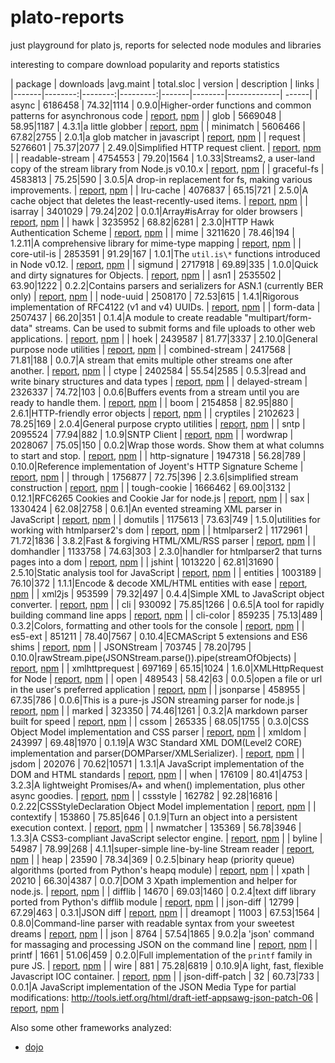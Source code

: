 

# plato-reports

just playground for plato js, reports for selected node modules and libraries

interesting to compare download popularity and reports statistics


| package | downloads |avg.maint | total.sloc | version | description | links |
|-------|--------:|--------:|---------:|-------|--------|-------------| ------| 
| async | 6186458 | 74.32|1114 | 0.9.0|Higher-order functions and common patterns for asynchronous code  | [report](http://htmlpreview.github.io/?https://github.com/ainthek/plato-reports/blob/master/reports/async/index.html), [npm](https://www.npmjs.org/package/async) |
| glob | 5669048 | 58.95|1187 | 4.3.1|a little globber  | [report](http://htmlpreview.github.io/?https://github.com/ainthek/plato-reports/blob/master/reports/glob/index.html), [npm](https://www.npmjs.org/package/glob) |
| minimatch | 5606466 | 67.82|2755 | 2.0.1|a glob matcher in javascript  | [report](http://htmlpreview.github.io/?https://github.com/ainthek/plato-reports/blob/master/reports/minimatch/index.html), [npm](https://www.npmjs.org/package/minimatch) |
| request | 5276601 | 75.37|2077 | 2.49.0|Simplified HTTP request client.  | [report](http://htmlpreview.github.io/?https://github.com/ainthek/plato-reports/blob/master/reports/request/index.html), [npm](https://www.npmjs.org/package/request) |
| readable-stream | 4754553 | 79.20|1564 | 1.0.33|Streams2, a user-land copy of the stream library from Node.js v0.10.x  | [report](http://htmlpreview.github.io/?https://github.com/ainthek/plato-reports/blob/master/reports/readable-stream/index.html), [npm](https://www.npmjs.org/package/readable-stream) |
| graceful-fs | 4583813 | 75.25|590 | 3.0.5|A drop-in replacement for fs, making various improvements.  | [report](http://htmlpreview.github.io/?https://github.com/ainthek/plato-reports/blob/master/reports/graceful-fs/index.html), [npm](https://www.npmjs.org/package/graceful-fs) |
| lru-cache | 4076837 | 65.15|721 | 2.5.0|A cache object that deletes the least-recently-used items.  | [report](http://htmlpreview.github.io/?https://github.com/ainthek/plato-reports/blob/master/reports/lru-cache/index.html), [npm](https://www.npmjs.org/package/lru-cache) |
| isarray | 3401029 | 79.24|202 | 0.0.1|Array#isArray for older browsers  | [report](http://htmlpreview.github.io/?https://github.com/ainthek/plato-reports/blob/master/reports/isarray/index.html), [npm](https://www.npmjs.org/package/isarray) |
| hawk | 3235952 | 68.82|6281 | 2.3.0|HTTP Hawk Authentication Scheme  | [report](http://htmlpreview.github.io/?https://github.com/ainthek/plato-reports/blob/master/reports/hawk/index.html), [npm](https://www.npmjs.org/package/hawk) |
| mime | 3211620 | 78.46|194 | 1.2.11|A comprehensive library for mime-type mapping  | [report](http://htmlpreview.github.io/?https://github.com/ainthek/plato-reports/blob/master/reports/mime/index.html), [npm](https://www.npmjs.org/package/mime) |
| core-util-is | 2853591 | 91.29|167 | 1.0.1|The `util.is\*` functions introduced in Node v0.12.  | [report](http://htmlpreview.github.io/?https://github.com/ainthek/plato-reports/blob/master/reports/core-util-is/index.html), [npm](https://www.npmjs.org/package/core-util-is) |
| sigmund | 2717918 | 69.89|335 | 1.0.0|Quick and dirty signatures for Objects.  | [report](http://htmlpreview.github.io/?https://github.com/ainthek/plato-reports/blob/master/reports/sigmund/index.html), [npm](https://www.npmjs.org/package/sigmund) |
| asn1 | 2535502 | 63.90|1222 | 0.2.2|Contains parsers and serializers for ASN.1 (currently BER only)  | [report](http://htmlpreview.github.io/?https://github.com/ainthek/plato-reports/blob/master/reports/asn1/index.html), [npm](https://www.npmjs.org/package/asn1) |
| node-uuid | 2508170 | 72.53|615 | 1.4.1|Rigorous implementation of RFC4122 (v1 and v4) UUIDs.  | [report](http://htmlpreview.github.io/?https://github.com/ainthek/plato-reports/blob/master/reports/node-uuid/index.html), [npm](https://www.npmjs.org/package/node-uuid) |
| form-data | 2507437 | 66.20|351 | 0.1.4|A module to create readable "multipart/form-data" streams.  Can be used to submit forms and file uploads to other web applications.  | [report](http://htmlpreview.github.io/?https://github.com/ainthek/plato-reports/blob/master/reports/form-data/index.html), [npm](https://www.npmjs.org/package/form-data) |
| hoek | 2439587 | 81.77|3337 | 2.10.0|General purpose node utilities  | [report](http://htmlpreview.github.io/?https://github.com/ainthek/plato-reports/blob/master/reports/hoek/index.html), [npm](https://www.npmjs.org/package/hoek) |
| combined-stream | 2417568 | 71.81|188 | 0.0.7|A stream that emits multiple other streams one after another.  | [report](http://htmlpreview.github.io/?https://github.com/ainthek/plato-reports/blob/master/reports/combined-stream/index.html), [npm](https://www.npmjs.org/package/combined-stream) |
| ctype | 2402584 | 55.54|2585 | 0.5.3|read and write binary structures and data types  | [report](http://htmlpreview.github.io/?https://github.com/ainthek/plato-reports/blob/master/reports/ctype/index.html), [npm](https://www.npmjs.org/package/ctype) |
| delayed-stream | 2326337 | 74.72|103 | 0.0.6|Buffers events from a stream until you are ready to handle them.  | [report](http://htmlpreview.github.io/?https://github.com/ainthek/plato-reports/blob/master/reports/delayed-stream/index.html), [npm](https://www.npmjs.org/package/delayed-stream) |
| boom | 2154858 | 82.95|880 | 2.6.1|HTTP-friendly error objects  | [report](http://htmlpreview.github.io/?https://github.com/ainthek/plato-reports/blob/master/reports/boom/index.html), [npm](https://www.npmjs.org/package/boom) |
| cryptiles | 2102623 | 78.25|169 | 2.0.4|General purpose crypto utilities  | [report](http://htmlpreview.github.io/?https://github.com/ainthek/plato-reports/blob/master/reports/cryptiles/index.html), [npm](https://www.npmjs.org/package/cryptiles) |
| sntp | 2095524 | 77.94|882 | 1.0.9|SNTP Client  | [report](http://htmlpreview.github.io/?https://github.com/ainthek/plato-reports/blob/master/reports/sntp/index.html), [npm](https://www.npmjs.org/package/sntp) |
| wordwrap | 2028067 | 75.05|150 | 0.0.2|Wrap those words. Show them at what columns to start and stop.  | [report](http://htmlpreview.github.io/?https://github.com/ainthek/plato-reports/blob/master/reports/wordwrap/index.html), [npm](https://www.npmjs.org/package/wordwrap) |
| http-signature | 1947318 | 56.28|789 | 0.10.0|Reference implementation of Joyent's HTTP Signature Scheme  | [report](http://htmlpreview.github.io/?https://github.com/ainthek/plato-reports/blob/master/reports/http-signature/index.html), [npm](https://www.npmjs.org/package/http-signature) |
| through | 1756877 | 72.75|396 | 2.3.6|simplified stream construction  | [report](http://htmlpreview.github.io/?https://github.com/ainthek/plato-reports/blob/master/reports/through/index.html), [npm](https://www.npmjs.org/package/through) |
| tough-cookie | 1666462 | 69.00|3132 | 0.12.1|RFC6265 Cookies and Cookie Jar for node.js  | [report](http://htmlpreview.github.io/?https://github.com/ainthek/plato-reports/blob/master/reports/tough-cookie/index.html), [npm](https://www.npmjs.org/package/tough-cookie) |
| sax | 1330424 | 62.08|2758 | 0.6.1|An evented streaming XML parser in JavaScript  | [report](http://htmlpreview.github.io/?https://github.com/ainthek/plato-reports/blob/master/reports/sax/index.html), [npm](https://www.npmjs.org/package/sax) |
| domutils | 1175613 | 73.63|749 | 1.5.0|utilities for working with htmlparser2's dom  | [report](http://htmlpreview.github.io/?https://github.com/ainthek/plato-reports/blob/master/reports/domutils/index.html), [npm](https://www.npmjs.org/package/domutils) |
| htmlparser2 | 1172961 | 71.72|1836 | 3.8.2|Fast & forgiving HTML/XML/RSS parser  | [report](http://htmlpreview.github.io/?https://github.com/ainthek/plato-reports/blob/master/reports/htmlparser2/index.html), [npm](https://www.npmjs.org/package/htmlparser2) |
| domhandler | 1133758 | 74.63|303 | 2.3.0|handler for htmlparser2 that turns pages into a dom  | [report](http://htmlpreview.github.io/?https://github.com/ainthek/plato-reports/blob/master/reports/domhandler/index.html), [npm](https://www.npmjs.org/package/domhandler) |
| jshint | 1013220 | 62.81|31690 | 2.5.10|Static analysis tool for JavaScript  | [report](http://htmlpreview.github.io/?https://github.com/ainthek/plato-reports/blob/master/reports/jshint/index.html), [npm](https://www.npmjs.org/package/jshint) |
| entities | 1003189 | 76.10|372 | 1.1.1|Encode & decode XML/HTML entities with ease  | [report](http://htmlpreview.github.io/?https://github.com/ainthek/plato-reports/blob/master/reports/entities/index.html), [npm](https://www.npmjs.org/package/entities) |
| xml2js | 953599 | 79.32|497 | 0.4.4|Simple XML to JavaScript object converter.  | [report](http://htmlpreview.github.io/?https://github.com/ainthek/plato-reports/blob/master/reports/xml2js/index.html), [npm](https://www.npmjs.org/package/xml2js) |
| cli | 930092 | 75.85|1266 | 0.6.5|A tool for rapidly building command line apps  | [report](http://htmlpreview.github.io/?https://github.com/ainthek/plato-reports/blob/master/reports/cli/index.html), [npm](https://www.npmjs.org/package/cli) |
| cli-color | 859235 | 75.13|489 | 0.3.2|Colors, formatting and other tools for the console  | [report](http://htmlpreview.github.io/?https://github.com/ainthek/plato-reports/blob/master/reports/cli-color/index.html), [npm](https://www.npmjs.org/package/cli-color) |
| es5-ext | 851211 | 78.40|7567 | 0.10.4|ECMAScript 5 extensions and ES6 shims  | [report](http://htmlpreview.github.io/?https://github.com/ainthek/plato-reports/blob/master/reports/es5-ext/index.html), [npm](https://www.npmjs.org/package/es5-ext) |
| JSONStream | 703745 | 78.20|795 | 0.10.0|rawStream.pipe(JSONStream.parse()).pipe(streamOfObjects)  | [report](http://htmlpreview.github.io/?https://github.com/ainthek/plato-reports/blob/master/reports/JSONStream/index.html), [npm](https://www.npmjs.org/package/JSONStream) |
| xmlhttprequest | 697169 | 65.15|1024 | 1.6.0|XMLHttpRequest for Node  | [report](http://htmlpreview.github.io/?https://github.com/ainthek/plato-reports/blob/master/reports/xmlhttprequest/index.html), [npm](https://www.npmjs.org/package/xmlhttprequest) |
| open | 489543 | 58.42|63 | 0.0.5|open a file or url in the user's preferred application  | [report](http://htmlpreview.github.io/?https://github.com/ainthek/plato-reports/blob/master/reports/open/index.html), [npm](https://www.npmjs.org/package/open) |
| jsonparse | 458955 | 67.35|786 | 0.0.6|This is a pure-js JSON streaming parser for node.js  | [report](http://htmlpreview.github.io/?https://github.com/ainthek/plato-reports/blob/master/reports/jsonparse/index.html), [npm](https://www.npmjs.org/package/jsonparse) |
| marked | 323350 | 74.46|1261 | 0.3.2|A markdown parser built for speed  | [report](http://htmlpreview.github.io/?https://github.com/ainthek/plato-reports/blob/master/reports/marked/index.html), [npm](https://www.npmjs.org/package/marked) |
| cssom | 265335 | 68.05|1755 | 0.3.0|CSS Object Model implementation and CSS parser  | [report](http://htmlpreview.github.io/?https://github.com/ainthek/plato-reports/blob/master/reports/cssom/index.html), [npm](https://www.npmjs.org/package/cssom) |
| xmldom | 243997 | 69.48|1970 | 0.1.19|A W3C Standard XML DOM(Level2 CORE) implementation and parser(DOMParser/XMLSerializer).  | [report](http://htmlpreview.github.io/?https://github.com/ainthek/plato-reports/blob/master/reports/xmldom/index.html), [npm](https://www.npmjs.org/package/xmldom) |
| jsdom | 202076 | 70.62|10571 | 1.3.1|A JavaScript implementation of the DOM and HTML standards  | [report](http://htmlpreview.github.io/?https://github.com/ainthek/plato-reports/blob/master/reports/jsdom/index.html), [npm](https://www.npmjs.org/package/jsdom) |
| when | 176109 | 80.41|4753 | 3.2.3|A lightweight Promises/A+ and when() implementation, plus other async goodies.  | [report](http://htmlpreview.github.io/?https://github.com/ainthek/plato-reports/blob/master/reports/when/index.html), [npm](https://www.npmjs.org/package/when) |
| cssstyle | 162782 | 92.28|16816 | 0.2.22|CSSStyleDeclaration Object Model implementation  | [report](http://htmlpreview.github.io/?https://github.com/ainthek/plato-reports/blob/master/reports/cssstyle/index.html), [npm](https://www.npmjs.org/package/cssstyle) |
| contextify | 153860 | 75.85|646 | 0.1.9|Turn an object into a persistent execution context.  | [report](http://htmlpreview.github.io/?https://github.com/ainthek/plato-reports/blob/master/reports/contextify/index.html), [npm](https://www.npmjs.org/package/contextify) |
| nwmatcher | 135369 | 56.78|3946 | 1.3.3|A CSS3-compliant JavaScript selector engine.  | [report](http://htmlpreview.github.io/?https://github.com/ainthek/plato-reports/blob/master/reports/nwmatcher/index.html), [npm](https://www.npmjs.org/package/nwmatcher) |
| byline | 54987 | 78.99|268 | 4.1.1|super-simple line-by-line Stream reader  | [report](http://htmlpreview.github.io/?https://github.com/ainthek/plato-reports/blob/master/reports/byline/index.html), [npm](https://www.npmjs.org/package/byline) |
| heap | 23590 | 78.34|369 | 0.2.5|binary heap (priority queue) algorithms (ported from Python's heapq module)  | [report](http://htmlpreview.github.io/?https://github.com/ainthek/plato-reports/blob/master/reports/heap/index.html), [npm](https://www.npmjs.org/package/heap) |
| xpath | 20210 | 66.30|4387 | 0.0.7|DOM 3 Xpath implemention and helper for node.js.  | [report](http://htmlpreview.github.io/?https://github.com/ainthek/plato-reports/blob/master/reports/xpath/index.html), [npm](https://www.npmjs.org/package/xpath) |
| difflib | 14670 | 69.03|1460 | 0.2.4|text diff library ported from Python's difflib module  | [report](http://htmlpreview.github.io/?https://github.com/ainthek/plato-reports/blob/master/reports/difflib/index.html), [npm](https://www.npmjs.org/package/difflib) |
| json-diff | 12799 | 67.29|463 | 0.3.1|JSON diff  | [report](http://htmlpreview.github.io/?https://github.com/ainthek/plato-reports/blob/master/reports/json-diff/index.html), [npm](https://www.npmjs.org/package/json-diff) |
| dreamopt | 11003 | 67.53|1564 | 0.8.0|Command-line parser with readable syntax from your sweetest dreams  | [report](http://htmlpreview.github.io/?https://github.com/ainthek/plato-reports/blob/master/reports/dreamopt/index.html), [npm](https://www.npmjs.org/package/dreamopt) |
| json | 8764 | 57.54|1865 | 9.0.2|a 'json' command for massaging and processing JSON on the command line  | [report](http://htmlpreview.github.io/?https://github.com/ainthek/plato-reports/blob/master/reports/json/index.html), [npm](https://www.npmjs.org/package/json) |
| printf | 1661 | 51.06|459 | 0.2.0|Full implementation of the `printf` family in pure JS.  | [report](http://htmlpreview.github.io/?https://github.com/ainthek/plato-reports/blob/master/reports/printf/index.html), [npm](https://www.npmjs.org/package/printf) |
| wire | 881 | 75.28|6819 | 0.10.9|A light, fast, flexible Javascript IOC container.  | [report](http://htmlpreview.github.io/?https://github.com/ainthek/plato-reports/blob/master/reports/wire/index.html), [npm](https://www.npmjs.org/package/wire) |
| json-diff-patch | 32 | 60.73|733 | 0.0.1|A JavaScript implementation of the JSON Media Type for partial modifications: http://tools.ietf.org/html/draft-ietf-appsawg-json-patch-06  | [report](http://htmlpreview.github.io/?https://github.com/ainthek/plato-reports/blob/master/reports/json-diff-patch/index.html), [npm](https://www.npmjs.org/package/json-diff-patch) |


Also some other frameworks analyzed:

- [dojo](http://htmlpreview.github.io/?https://github.com/ainthek/plato-reports/blob/master/reports/dojo/index.html)



